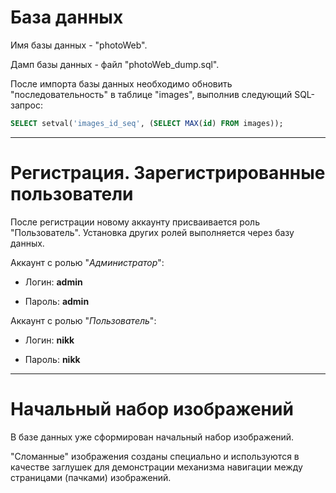 # База данных
Имя базы данных - "photoWeb".

Дамп базы данных - файл "photoWeb_dump.sql".

После импорта базы данных необходимо обновить "последовательность" в таблице "images", выполнив следующий SQL-запрос:

```SQL
SELECT setval('images_id_seq', (SELECT MAX(id) FROM images));
```
______
# Регистрация. Зарегистрированные пользователи
После регистрации новому аккаунту присваивается роль "Пользователь". Установка других ролей выполняется через базу данных.

Аккаунт с ролью "_Администратор_":

+ Логин: __admin__

+ Пароль: __admin__


Аккаунт с ролью "_Пользователь_":

+ Логин: __nikk__

+ Пароль: __nikk__
______
# Начальный набор изображений
В базе данных уже сформирован начальный набор изображений. 

"Сломанные" изображения созданы специально и используются в качестве заглушек для демонстрации механизма навигации между страницами (пачками) изображений. 
